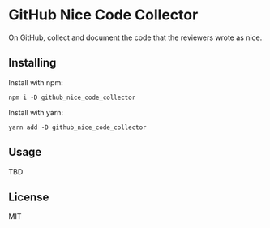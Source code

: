 # GitHub Nice Code Collector

On GitHub, collect and document the code that the reviewers wrote as nice.

## Installing

Install with npm:

```
npm i -D github_nice_code_collector
```

Install with yarn:

```
yarn add -D github_nice_code_collector
```

## Usage

TBD

## License

MIT
